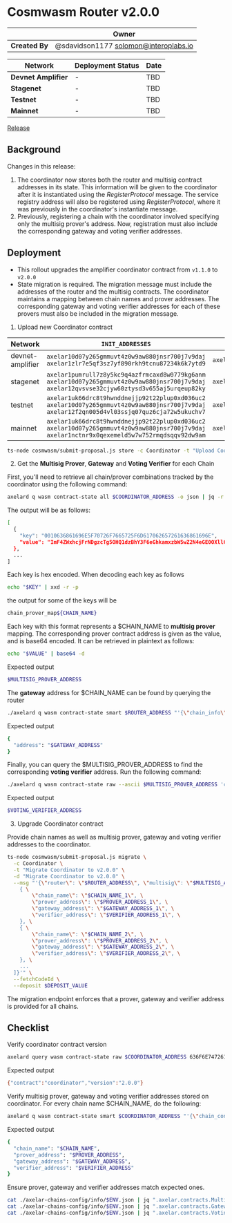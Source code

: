 # Cosmwasm Router v2.0.0

|                | **Owner**                             |
| -------------- | ------------------------------------- |
| **Created By** | @sdavidson1177 <solomon@interoplabs.io>         |

| **Network**          | **Deployment Status** | **Date**   |
| -------------------- | --------------------- | ---------- |
| **Devnet Amplifier** | -                     | TBD        |
| **Stagenet**         | -                     | TBD        |
| **Testnet**          | -                     | TBD        |
| **Mainnet**          | -                     | TBD        |



[Release](https://github.com/axelarnetwork/axelar-amplifier/tree/coordinator-v2.0.0)

## Background

Changes in this release:

1. The coordinator now stores both the router and multisig contract addresses in its state. This information will be given to the coordinator after it is instantiated using the *RegisterProtocol* message. The service registry address will also be registered using *RegisterProtocol*, where it was previously in the coordinator's instantiate message.
2. Previously, registering a chain with the coordinator involved specifying only the multisig prover's address. Now, registration must also include the corresponding gateway and voting verifier addresses.

## Deployment

- This rollout upgrades the amplifier coordinator contract from `v1.1.0` to `v2.0.0`
- State migration is required. The migration message must include the addresses of the router and the multisig contracts. The coordinator maintains a mapping between chain names and prover addresses. The corresponding gateway and voting verifier addresses for each of these provers must also be included in the migration message.

1. Upload new Coordinator contract

| Network          | `INIT_ADDRESSES`                                                                                                                            | `RUN_AS_ACCOUNT`                                | `DEPOSIT_VALUE` |
| ---------------- | ------------------------------------------------------------------------------------------------------------------------------------------- | ----------------------------------------------- | --------------- |
| devnet-amplifier | `axelar10d07y265gmmuvt4z0w9aw880jnsr700j7v9daj`<br/> `axelar1zlr7e5qf3sz7yf890rkh9tcnu87234k6k7ytd9`                                               | `axelar10d07y265gmmuvt4z0w9aw880jnsr700j7v9daj` | `100000000`     |
| stagenet         | `axelar1pumrull7z8y5kc9q4azfrmcaxd8w0779kg6anm`<br/>`axelar10d07y265gmmuvt4z0w9aw880jnsr700j7v9daj`<br/>`axelar12qvsvse32cjyw60ztysd3v655aj5urqeup82ky` | `axelar10d07y265gmmuvt4z0w9aw880jnsr700j7v9daj` | `100000000`     |
| testnet          | `axelar1uk66drc8t9hwnddnejjp92t22plup0xd036uc2`<br/>`axelar10d07y265gmmuvt4z0w9aw880jnsr700j7v9daj`<br/>`axelar12f2qn005d4vl03ssjq07quz6cja72w5ukuchv7` | `axelar10d07y265gmmuvt4z0w9aw880jnsr700j7v9daj` | `2000000000`    |
| mainnet          | `axelar1uk66drc8t9hwnddnejjp92t22plup0xd036uc2`<br/>`axelar10d07y265gmmuvt4z0w9aw880jnsr700j7v9daj`<br/>`axelar1nctnr9x0qexemeld5w7w752rmqdsqqv92dw9am` | `axelar10d07y265gmmuvt4z0w9aw880jnsr700j7v9daj` | `2000000000`    |

```bash
ts-node cosmwasm/submit-proposal.js store -c Coordinator -t "Upload Coordinator contract v2.0.0" -d "Upload Coordinator contract v2.0.0" -r $RUN_AS_ACCOUNT --deposit $DEPOSIT_VALUE --instantiateAddresses $INIT_ADDRESSES --version 2.0.0
```

2. Get the **Multisig Prover**, **Gateway** and **Voting Verifier** for each Chain

First, you'll need to retrieve all chain/prover combinations tracked by the coordinator using the following command:

```bash
axelard q wasm contract-state all $COORDINATOR_ADDRESS -o json | jq -r '.models'
```

The output will be as follows:

```bash
[
  {
    "key": "0010636861696E5F70726F7665725F6D617062657261636861696E",
    "value": "ImF4ZWxhcjFrNDgzcTg5OHQ1dzBhY3F6eGhkamxzbW5wZ2N4eGE0OXllOG00Njc1N244bXRrNzB1Z3RzdTkyN3h3Ig=="
  },
  ...
]
```

Each key is hex encoded. When decoding each key as follows

```bash
echo "$KEY" | xxd -r -p
```

the output for some of the keys will be

```bash
chain_prover_map${CHAIN_NAME}
```

Each key with this format represents a $CHAIN_NAME to **multisig prover** mapping. The corresponding prover contract address is given as the value, and is base64 encoded. It can be retrieved in plaintext as follows:

```bash
echo "$VALUE" | base64 -d
```

Expected output

```bash
$MULTISIG_PROVER_ADDRESS
```

The **gateway** address for $CHAIN_NAME can be found by querying the router

```bash
./axelard q wasm contract-state smart $ROUTER_ADDRESS "'{\"chain_info\" : \"$CHAIN_NAME\"}'" -o json | jq -r '.data.gateway'
```

Expected output

```bash
{
  "address": "$GATEWAY_ADDRESS"
}
```

Finally, you can query the $MULTISIG_PROVER_ADDRESS to find the corresponding **voting verifier** address. Run the following command:

```bash
./axelard q wasm contract-state raw --ascii $MULTISIG_PROVER_ADDRESS 'config' -o json | jq -r '.data' | base64 -d | jq -r '.voting_verifier'
```

Expected output

```bash
$VOTING_VERIFIER_ADDRESS
```

3. Upgrade Coordinator contract

Provide chain names as well as multisig prover, gateway and voting verifier addresses to the coordinator.

```bash
ts-node cosmwasm/submit-proposal.js migrate \
  -c Coordinator \
  -t "Migrate Coordinator to v2.0.0" \
  -d "Migrate Coordinator to v2.0.0" \
  --msg "'{\"router\": \"$ROUTER_ADDRESS\", \"multisig\": \"$MULTISIG_ADDRESS\", \"chain_contracts\": [ \
    { \
        \"chain_name\": \"$CHAIN_NAME_1\", \
        \"prover_address\": \"$PROVER_ADDRESS_1\", \
        \"gateway_address\": \"$GATEWAY_ADDRESS_1\", \
        \"verifier_address\": \"$VERIFIER_ADDRESS_1\", \
    }, \
    { \
        \"chain_name\": \"$CHAIN_NAME_2\", \
        \"prover_address\": \"$PROVER_ADDRESS_2\", \
        \"gateway_address\": \"$GATEWAY_ADDRESS_2\", \
        \"verifier_address\": \"$VERIFIER_ADDRESS_2\", \
    }, \
    ...
  ]}'" \
  --fetchCodeId \
  --deposit $DEPOSIT_VALUE
```

The migration endpoint enforces that a prover, gateway and verifier address is provided for all chains.

## Checklist

Verify coordinator contract version

```bash
axelard query wasm contract-state raw $COORDINATOR_ADDRESS 636F6E74726163745F696E666F -o json | jq -r '.data' | base64 -d
```
Expected output

```bash
{"contract":"coordinator","version":"2.0.0"}
```

Verify multisig prover, gateway and voting verifier addresses stored on coordinator. For every chain name $CHAIN_NAME, do the following:

```bash
axelard q wasm contract-state smart $COORDINATOR_ADDRESS "'{\"chain_contracts_info\" : {\"chain_name\" : \"$CHAIN_NAME\"}}'" -o json | jq -r '.data'
```

Expected output

```bash
{
  "chain_name": "$CHAIN_NAME",
  "prover_address": "$PROVER_ADDRESS",
  "gateway_address": "$GATEWAY_ADDRESS",
  "verifier_address": "$VERIFIER_ADDRESS"
}
```

Ensure prover, gateway and verifier addresses match expected ones.

```bash
cat ./axelar-chains-config/info/$ENV.json | jq ".axelar.contracts.MultisigProver[\"$CHAIN_NAME\"].address" | tr -d '"' | grep $PROVER_ADDRESS
cat ./axelar-chains-config/info/$ENV.json | jq ".axelar.contracts.Gateway[\"$CHAIN_NAME\"].address" | tr -d '"' | grep $GATEWAY_ADDRESS
cat ./axelar-chains-config/info/$ENV.json | jq ".axelar.contracts.VotingVerifier[\"$CHAIN_NAME\"].address" | tr -d '"' | grep $VERIFIER_ADDRESS
```
